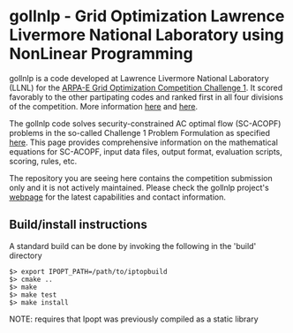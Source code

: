 
# gollnlp - Grid Optimization Lawrence Livermore National Laboratory using NonLinear Programming

gollnlp is a code developed at Lawrence Livermore National Laboratory (LLNL) for the [ARPA-E Grid Optimization Competition Challenge 1](https://gocompetition.energy.gov/challenges/challenge-1). It scored favorably to the other partipating codes and ranked first in all four divisions of the competition. More information [here](https://gocompetition.energy.gov/kudos-livermore) and [here](https://gocompetition.energy.gov/challenges/challenge-1/leaderboards-final-event).

The gollnlp code solves security-constrained AC optimal flow (SC-ACOPF) problems in the so-called Challenge 1 Problem Formulation as specified [here](https://gocompetition.energy.gov/challenges/challenge-1/formulation). This page provides comprehensive information on the mathematical equations for SC-ACOPF, input data files, output format, evaluation scripts, scoring, rules, etc. 

The repository you are seeing here contains the competition submission only and it is not actively maintained. Please check the gollnlp project's [webpage](https://computing.llnl.gov/projects/gollnlp) for the latest capabilities and contact information. 

## Build/install instructions

A standard build can be done by invoking the following in the 'build' directory 
```shell 
$> export IPOPT_PATH=/path/to/iptopbuild
$> cmake ..
$> make 
$> make test
$> make install
```

NOTE: requires that Ipopt was previously compiled as a static library

